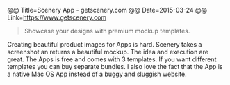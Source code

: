 @@ Title=Scenery App - getscenery.com
@@ Date=2015-03-24
@@ Link=https://www.getscenery.com

>Showcase your designs with premium mockup templates.

Creating beautiful product images for Apps is hard. Scenery takes a screenshot an returns a beautiful mockup. The idea and execution are great. The Apps is free and comes with 3 templates. If you want different templates you can buy separate bundles. I also love the fact that the App is a native Mac OS App instead of a buggy and sluggish website.